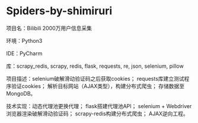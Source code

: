# Spiders-by-shimiruri

项目名：Bilibili 2000万用户信息采集

环境：Python3

IDE：PyCharm

库：scrapy_redis, scrapy, redis, flask, requests, re, json, selenium, pillow

项目描述：selenium破解滑动验证码之后获取cookies；
         requests库建立测试程序验证cookies；
         解析目标网站（AJAX类型），构建分布式爬虫；
         存储数据至MongoDB。
         
技术实现：动态代理池更换代理；
         flask搭建代理池API；
         selenium + Webdriver浏览器渲染破解滑动验证码；
         scrapy-redis构建分布式爬虫；
         AJAX逆向工程。
